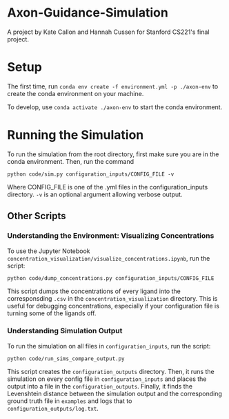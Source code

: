 # Axon-Guidance-Simulation

A project by Kate Callon and Hannah Cussen for Stanford CS221's final project.

# Setup

The first time, run `conda env create -f environment.yml -p ./axon-env` to create the conda environment on your machine.

To develop, use `conda activate ./axon-env` to start the conda environment.

# Running the Simulation

To run the simulation from the root directory, first make sure you are in the conda environment. Then, run the command

```
python code/sim.py configuration_inputs/CONFIG_FILE -v
```

Where CONFIG_FILE is one of the .yml files in the configuration_inputs directory. `-v` is an optional argument allowing verbose output.

## Other Scripts

### Understanding the Environment: Visualizing Concentrations

To use the Jupyter Notebook `concentration_visualization/visualize_concentrations.ipynb`, run the script:

```
python code/dump_concentrations.py configuration_inputs/CONFIG_FILE
```

This script dumps the concentrations of every ligand into the corresponsding `.csv` in the `concentration_visualization` directory. This is useful for debugging concentrations, especially if your configuration file is turning some of the ligands off.

### Understanding Simulation Output

To run the simulation on all files in `configuration_inputs`, run the script:

```
python code/run_sims_compare_output.py
```

This script creates the `configuration_outputs` directory. Then, it runs the simulation on every config file in `configuration_inputs` and places the output into a file in the `configuration_outputs`. Finally, it finds the Levenshtein distance between the simulation output and the corresponding ground truth file in `examples` and logs that to `configuration_outputs/log.txt`.

